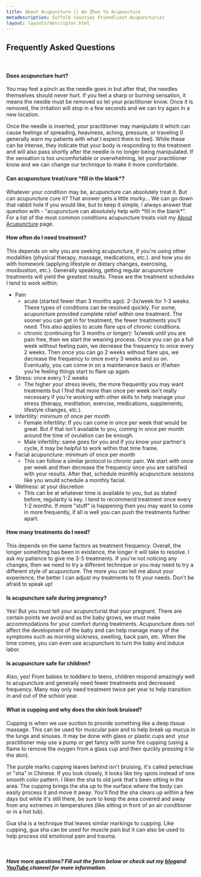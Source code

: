 ```yaml
---
title: About Acupuncture || An Zhuo Ya Acupuncture
metadescription: Suffolk Counties Friendliest Acupuncturist
layout: layouts/descriptor.html
---
```

## Frequently Asked Questions

&nbsp;

#### Does acupuncture hurt?

You may feel a pinch as the needle goes in but after that, the needles themselves should never hurt. If you feel a sharp or burning sensation, it means the needle must be removed so let your practitioner know. Once it is removed, the irritation will stop in a few seconds and we can try again in a new location.

Once the needle is inserted, your practitioner may manipulate it which can cause feelings of spreading, heaviness, aching, pressure, or traveling (I generally warn my patients with what I expect them to feel). While these can be intense, they indicate that your body is responding to the treatment and will also pass shortly after the needle is no longer being manipulated. If the sensation is too uncomfortable or overwhelming, let your practitioner know and we can change our technique to make it more comfortable.&nbsp;

#### Can acupuncture treat/cure \*fill in the blank\*?

Whatever your condition may be, acupuncture can absolutely treat it. But can acupuncture cure it? That answer gets a little murky... We can go down that rabbit hole if you would like, but to keep it simple, I always answer that question with - "acupuncture can absolutely help with \*fill in the blank\*". For a list of the most common conditions acupuncture treats visit my [About Acupuncture](/about-acupuncture/) page.

#### How often do I need treatment?

This depends on why you are seeking acupuncture, if you're using other modalities (physical therapy, massage, medications, etc.). and how you do with homework (applying lifestyle or dietary changes, exercising, moxibustion, etc.). Generally speaking, getting regular acupuncture treatments will yield the greatest results. These are the treatment schedules I tend to work within:

* Pain
  * acute (started fewer than 3 months ago): 2-3x/week for 1-3 weeks. These types of conditions can be resolved quickly. For some, acupuncture provided complete relief within one treatment. The sooner you can get in for treatment, the fewer treatments you'll need. This also applies to acute flare ups of chronic conditions.
  * chronic (continuing for 3 months or longer): 1x/week until you are pain free, then we start the weaning process. Once you can go a full week without feeling pain, we decrease the frequency to once every 2 weeks. Then once you can go 2 weeks without flare ups, we decrease the frequency to once every 3 weeks and so on. Eventually, you can come in on a maintenance basis or if/when you're feeling things start to flare up again.
* Stress: once every 1-2 weeks
  * The higher your stress levels, the more frequently you may want treatments but I find that more than once per week isn't really necessary if you're working with other skills to help manage your stress (therapy, meditation, exercise, medications, supplements, lifestyle changes, etc.).&nbsp;
* Infertility: minimum of once per month
  * Female infertility: If you can come in once per week that would be great. But if that isn't available to you, coming in once per month around the time of ovulation can be enough.&nbsp;
  * Male infertility: same goes for you and if you know your partner's cycle, it may be helpful to work within that time frame.
* Facial acupuncture: minimum of once per month
  * This can follow a similar protocol to chronic pain. We start with once per week and then decrease the frequency once you are satisfied with your results. After that, schedule monthly acupuncture sessions like you would schedule a monthly facial.
* Wellness: at your discretion
  * This can be at whatever time is available to you, but as stated before, regularity is key. I tend to recommend treatment once every 1-2 months. If more "stuff" is happening then you may want to come in more frequently, if all is well you can push the treatments further apart.

#### How many treatments do I need?

This depends on the same factors as treatment frequency. Overall, the longer something has been in existence, the longer it will take to resolve. I ask my patience to give me 3-5 treatments. If you're not noticing any changes, then we need to try a different technique or you may need to try a different style of acupuncture. The more you can tell me about your experience, the better I can adjust my treatments to fit your needs. Don't be afraid to speak up\!

#### Is acupuncture safe during pregnancy?

Yes\! But you must tell your acupuncturist that your pregnant. There are certain points we avoid and as the baby grows, we must make accommodations for your comfort during treatments. Acupuncture does not affect the development of the baby and can help manage many of the symptoms such as morning sickness, swelling, back pain, etc. When the time comes, you can even use acupuncture to turn the baby and induce labor.

#### Is acupuncture safe for children?

Also, yes\! From babies to toddlers to teens, children respond amazingly well to acupuncture and generally need fewer treatments and decreased frequency. Many may only need treatment twice per year to help transition in and out of the school year.

#### What is cupping and why does the skin look bruised?

Cupping is when we use suction to provide something like a deep tissue massage. This can be used for muscular pain and to help break up mucus in the lungs and sinuses. It may be done with glass or plastic cups and&nbsp; your practitioner may use a pump or get fancy with some fire cupping (using a flame to remove the oxygen from a glass cup and then quickly pressing it to the skin).&nbsp;

The purple marks cupping leaves behind isn't bruising, it's called petechiae or "sha" in Chinese. If you look closely, it looks like tiny spots instead of one smooth color pattern. I liken the sha to old junk that's been sitting in the area. The cupping brings the sha up to the surface where the body can easily process it and move it away. You'll find the sha clears up within a few days but while it's still there, be sure to keep the area covered and away from any extremes in temperatures (like sitting in front of an air conditioner or in a hot tub).

Gua sha is a technique that leaves similar markings to cupping. Like cupping, gua sha can be used for muscle pain but it can also be used to help process old emotional pain and trauma.

&nbsp;

##### Have more questions? Fill out the form below or check out my [blog](/blog/)and <a target="_blank" rel="noopener" href="https://www.youtube.com/channel/UCC5SFqWtgRBYGC28OAkxFpg">YouTube </a>channel for more information.